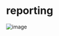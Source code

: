 # reporting
![image](https://github.com/user-attachments/assets/2d8b8ce4-8afe-4f66-ba57-a6f1b05fb941)
